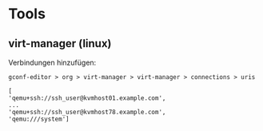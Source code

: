 # Tools

## virt-manager (linux)

Verbindungen hinzufügen: 

```
gconf-editor > org > virt-manager > virt-manager > connections > uris
```

```
[
'qemu+ssh://ssh_user@kvmhost01.example.com',
...
'qemu+ssh://ssh_user@kvmhost78.example.com',
'qemu:///system']
```


